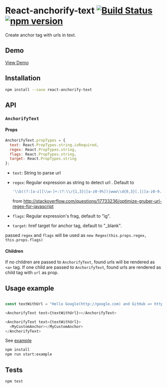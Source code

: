 # React-anchorify-text [![Build Status](https://travis-ci.org/georgeOsdDev/react-anchorify-text.svg?branch=develop)](https://travis-ci.org/georgeOsdDev/react-anchorify-text) [![npm version](https://badge.fury.io/js/react-anchorify-text.svg)](http://badge.fury.io/js/react-anchorify-text)

Create anchor tag with urls in text.

## Demo

[View Demo](http://georgeosddev.github.io/react-anchorify-text/example/)

## Installation

```bash
npm install --save react-anchorify-text
```

## API

### `AnchorifyText`

#### Props

```javascript
AnchorifyText.propTypes = {
  text: React.PropTypes.string.isRequired,
  regex: React.PropTypes.string,
  flags: React.PropTypes.string,
  target: React.PropTypes.string
};
```

  * `text`: String to parse url

  * `regex`: Regular expression as string to detect url .
    Default to

    ```javascript
    '\\b((?:[a-z][\\w-]+:(?:\\/{1,3}|[a-z0-9%])|www\\d{0,3}[.]|[a-z0-9.\\-]+[.][a-z]{2,4}\\/)(?:[^\\s()<>]+|\\(([^\\s()<>]+|(\\([^\\s()<>]+\\)))*\\))+(?:\\(([^\\s()<>]+|(\\([^\\s()<>]+\\)))*\\)|[^\\s`!()\\[\\]{};:' + "'" + '.,<>?«»“”‘’]))',
    ```
    from http://stackoverflow.com/questions/17733236/optimize-gruber-url-regex-for-javascript

  * `flags`: Regular expression's frag, default to "ig".

  * `target`: href target for anchor tag, default to "_blank".

  passed `regex` and `flags` will be used as `new Regex(this.props.regex, this.props.flags)`


#### Children

If no children are passed to `AnchorifyText`, found urls will be rendered as `<a>` tag.
If one child are passed to `AnchorifyText`, found urls are rendered as child tag with `url` as prop.


## Usage example

```javascript

const textWithUrl = "Hello Google(http://google.com) and GitHub => https://github.com/ and Apple(www.apple.com)";

<AnchorifyText text={textWithUrl}></AnchorifyText>

<AnchorifyText text={textWithUrl}>
  <MyCustomAnchor></MyCustomAnchor>
</AnchorifyText>
```

See  [example](https://github.com/georgeOsdDev/react-anchorify-text/tree/develop/example)

```bash
npm install
npm run start:example
```

## Tests

```bash
npm test
```